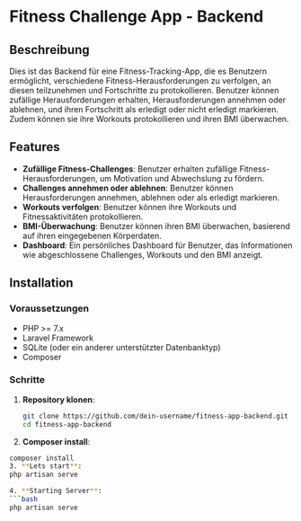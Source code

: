 # Fitness Challenge App - Backend

## Beschreibung

Dies ist das Backend für eine Fitness-Tracking-App, die es Benutzern ermöglicht, verschiedene Fitness-Herausforderungen zu verfolgen, an diesen teilzunehmen und Fortschritte zu protokollieren. Benutzer können zufällige Herausforderungen erhalten, Herausforderungen annehmen oder ablehnen, und ihren Fortschritt als erledigt oder nicht erledigt markieren. Zudem können sie ihre Workouts protokollieren und ihren BMI überwachen.

## Features

- **Zufällige Fitness-Challenges**: Benutzer erhalten zufällige Fitness-Herausforderungen, um Motivation und Abwechslung zu fördern.
- **Challenges annehmen oder ablehnen**: Benutzer können Herausforderungen annehmen, ablehnen oder als erledigt markieren.
- **Workouts verfolgen**: Benutzer können ihre Workouts und Fitnessaktivitäten protokollieren.
- **BMI-Überwachung**: Benutzer können ihren BMI überwachen, basierend auf ihren eingegebenen Körperdaten.
- **Dashboard**: Ein persönliches Dashboard für Benutzer, das Informationen wie abgeschlossene Challenges, Workouts und den BMI anzeigt.

## Installation

### Voraussetzungen

- PHP >= 7.x
- Laravel Framework
- SQLite (oder ein anderer unterstützter Datenbanktyp)
- Composer

### Schritte

1. **Repository klonen**:

   ```bash
   git clone https://github.com/dein-username/fitness-app-backend.git
   cd fitness-app-backend

   ```

2. **Composer install**:

````bash
composer install
3. **Lets start**:
php artisan serve

4. **Starting Server**:
```bash
php artisan serve
````
